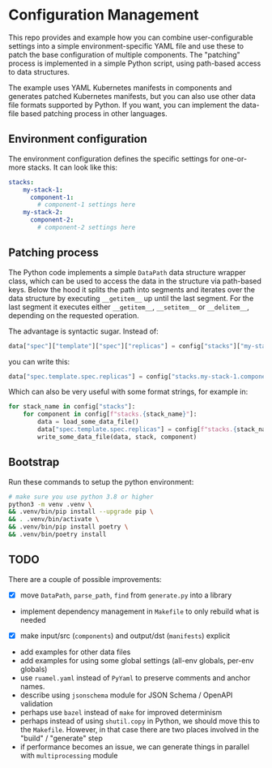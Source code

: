 # Configuration Management
This repo provides and example how you can combine user-configurable settings
into a simple environment-specific YAML file and use these to patch the base
configuration of multiple components. The "patching" process is implemented in
a simple Python script, using path-based access to data structures.

The example uses YAML Kubernetes manifests in components and generates patched 
Kubernetes manifests, but you can also use other data file formats supported by
Python. If you want, you can implement the data-file based patching process in
other languages.

## Environment configuration
The environment configuration defines the specific settings for one-or-more
stacks. It can look like this:
```yaml
stacks:
    my-stack-1:
      component-1:
        # component-1 settings here
    my-stack-2:
      component-2:
        # component-2 settings here
```

## Patching process
The Python code implements a simple `DataPath` data structure wrapper class,
which can be used to access the data in the structure via path-based keys.
Below the hood it splits the path into segments and iterates over the data
structure by executing `__getitem__` up until the last segment. For the last
segment it executes either `__getitem__`, `__setitem__` or `__delitem__`,
depending on the requested operation.

The advantage is syntactic sugar. Instead of:
```python
data["spec"]["template"]["spec"]["replicas"] = config["stacks"]["my-stack-1"]["component-1"]["replicas"]
```
you can write this:
```python
data["spec.template.spec.replicas"] = config["stacks.my-stack-1.component-1.replicas"]
```
Which can also be very useful with some format strings, for example in:
```python
for stack_name in config["stacks"]:
    for component in config[f"stacks.{stack_name}"]:
        data = load_some_data_file()
        data["spec.template.spec.replicas"] = config[f"stacks.{stack_name}.{component}.replicas"]
        write_some_data_file(data, stack, component)
```

## Bootstrap
Run these commands to setup the python environment:
```bash
# make sure you use python 3.8 or higher
python3 -m venv .venv \
&& .venv/bin/pip install --upgrade pip \
&& . .venv/bin/activate \
&& .venv/bin/pip install poetry \
&& .venv/bin/poetry install
```
## TODO
There are a couple of possible improvements:
* [x] move `DataPath`, `parse_path`, `find` from `generate.py` into a library
* implement dependency management in `Makefile` to only rebuild what is needed
* [x] make input/src (`components`) and output/dst (`manifests`) explicit
* add examples for other data files
* add examples for using some global settings (all-env globals, per-env globals)
* use `ruamel.yaml` instead of `PyYaml` to preserve comments and anchor names.
* describe using `jsonschema` module for JSON Schema / OpenAPI validation
* perhaps use `bazel` instead of `make` for improved determinism
* perhaps instead of using `shutil.copy` in Python, we should move this to the
  `Makefile`. However, in that case there are two places involved in the "build"
  / "generate" step
* if performance becomes an issue, we can generate things in parallel with
  `multiprocessing` module
